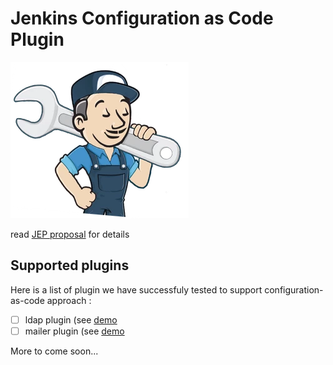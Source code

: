# Jenkins Configuration as Code Plugin

![logo](logo.png)

read [JEP proposal](JEP.adoc) for details

## Supported plugins

Here is a list of plugin we have successfuly tested to support configuration-as-code approach :

 - [ ] ldap plugin (see [demo](demos/ldap/README.md)
 - [ ] mailer plugin (see [demo](demos/ldap/README.md)
 
 More to come soon... 

